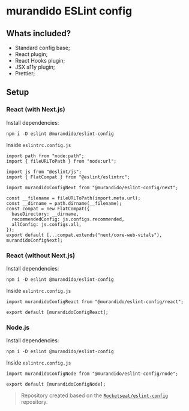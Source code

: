 # murandido ESLint config

## Whats included?

- Standard config base;
- React plugin;
- React Hooks plugin;
- JSX a11y plugin;
- Prettier;

## Setup

### React (with Next.js)

Install dependencies:
```
npm i -D eslint @murandido/eslint-config
```
Inside `eslintrc.config.js`
```
import path from "node:path";
import { fileURLToPath } from "node:url";

import js from "@eslint/js";
import { FlatCompat } from "@eslint/eslintrc";

import murandidoConfigNext from "@murandido/eslint-config/next";

const __filename = fileURLToPath(import.meta.url);
const __dirname = path.dirname(__filename);
const compat = new FlatCompat({
  baseDirectory: __dirname,
  recommendedConfig: js.configs.recommended,
  allConfig: js.configs.all,
});
export default [...compat.extends("next/core-web-vitals"), murandidoConfigNext];

```

### React (without Next.js)

Install dependencies:
```
npm i -D eslint @murandido/eslint-config
```
Inside `eslintrc.config.js`
```
import murandidoConfigReact from "@murandido/eslint-config/react";

export default [murandidoConfigReact];

```

### Node.js

Install dependencies:
```
npm i -D eslint @murandido/eslint-config
```
Inside `eslintrc.config.js`
```
import murandidoConfigNode from "@murandido/eslint-config/node";

export default [murandidoConfigNode];

```

> Repository created based on the [`Rocketseat/eslint-config`](https://github.com/Rocketseat/eslint-config-rocketseat) repository.